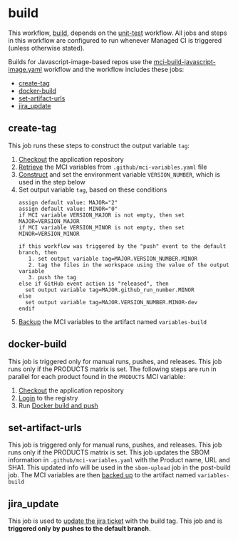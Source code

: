 # build
This workflow, [build](https://github.com/glcp/managed-ci-workflow/tree/main/.github/workflows/mci-build.yaml),
depends on the [unit-test](../unit-test/README) workflow.
All jobs and steps in this workflow are configured to run whenever Managed CI is triggered
(unless otherwise stated).

Builds for Javascript-image-based repos use the [mci-build-javascript-image.yaml](https://github.com/glcp/managed-ci-workflow/tree/main/.github/workflows/mci-build-javascript-image.yaml)
workflow and the workflow includes these jobs:

* [create-tag](#create-tag)
* [docker-build](#docker-build)
* [set-artifact-urls](#set-artifact-urls)
* [jira_update](#jira_update)


## create-tag
This job runs these steps to construct the output variable `tag`:
1. [Checkout](https://github.com/actions/checkout) the application repository
2. [Retrieve](https://github.com/glcp/mci-actions-variables-restore/tree/v2) the MCI variables
   from `.github/mci-variables.yaml` file
3. [Construct](https://github.com/glcp/mci-actions-version-number/tree/v1) and set the
   environment variable `VERSION_NUMBER`, which is used in the step below
4. Set output variable `tag`, based on these conditions
   ```text
   assign default value: MAJOR="2"
   assign default value: MINOR="0"
   if MCI variable VERSION_MAJOR is not empty, then set MAJOR=VERSION_MAJOR
   if MCI variable VERSION_MINOR is not empty, then set MINOR=VERSION_MINOR
   
   if this workflow was triggered by the "push" event to the default branch, then
      1. set output variable tag=MAJOR.VERSION_NUMBER.MINOR
      2. tag the files in the workspace using the value of the output variable
      3. push the tag
   else if GitHub event action is "released", then     
     set output variable tag=MAJOR.github_run_number.MINOR
   else
     set output variable tag=MAJOR.VERSION_NUMBER.MINOR-dev
   endif
   ```
5. [Backup](https://github.com/glcp/mci-actions-variables-backup/tree/v2) the MCI variables
   to the artifact named `variables-build`


## docker-build
This job is triggered only for manual runs, pushes, and releases.
This job runs only if the PRODUCTS matrix is set.
The following steps are run in parallel for each product found in 
the `PRODUCTS` MCI variable:
1. [Checkout](https://github.com/actions/checkout) the application repository
2. [Login](https://github.com/glcp/mci-actions-registry-login/tree/v2) to the registry
3. Run [Docker build and push](https://github.com/glcp/mci-actions-docker-build-push/tree/v1)

## set-artifact-urls
This job is triggered only for manual runs, pushes, and releases.
This job runs only if the PRODUCTS matrix is set.
This job updates the SBOM information in `.github/mci-variables.yaml`
with the Product name, URL and SHA1.  This updated info will be used in
the `sbom-upload` job in the post-build job.
The MCI variables are then [backed up](https://github.com/glcp/mci-actions-variables-backup/tree/v2)
to the artifact named `variables-build`

## jira_update
This job is used to [update the jira ticket](https://github.com/glcp/mci-actions-jira-update/tree/v1.0) 
with the build tag. 
This job and is **triggered only by pushes to the default branch**.

